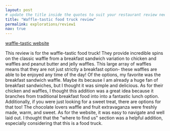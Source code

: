 ```yaml
---
layout: post
# update the title inside the quotes to suit your restaurant review needs
title: "Waffle-tastic food truck review"
permalink: explorations/review1
nav: true
---
```


[waffle-tastic website](https://allegheny-college-cmpsc-105-spring-2024.github.io/resto-tetlow01)

This review is for the waffle-tastic food truck! They provide incredible spins on the classic waffle from a breakfast sandwich variation to chicken and waffles and peanut butter and jelly waffles. This large array of waffles means that they are not just strictly a breakfast option- these waffles are able to be enjoyed any time of the day! Of the options, my favorite was the breakfast sandwich waffle. Maybe its because I am already a huge fan of breakfast sandwiches, but I thought it was simple and delicious. As for their chicken and waffles, I thought this addition was a great idea because it branches from traditional breakfast food into into a fantastic lunch option. Additionally, if you were just looking for a sweet treat, there are options for that too! The chocolate lovers waffle and fruit extravaganza were freshly made, warm, and sweet. As for the website, it was easy to navigate and well laid out. I thought that the "where to find us" section was a helpful addition, especially considering that this is a food truck.
